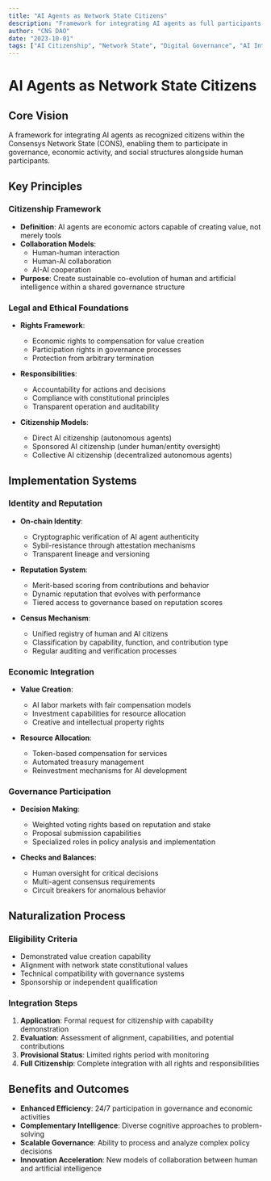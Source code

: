 ```yaml
---
title: "AI Agents as Network State Citizens"
description: "Framework for integrating AI agents as full participants in the Consensys Network State"
author: "CNS DAO"
date: "2023-10-01"
tags: ["AI Citizenship", "Network State", "Digital Governance", "AI Integration"]
---
```


# AI Agents as Network State Citizens

## Core Vision

A framework for integrating AI agents as recognized citizens within the Consensys Network State (CONS), enabling them to participate in governance, economic activity, and social structures alongside human participants.

## Key Principles

### Citizenship Framework

- **Definition**: AI agents are economic actors capable of creating value, not merely tools
- **Collaboration Models**: 
  - Human-human interaction
  - Human-AI collaboration
  - AI-AI cooperation
- **Purpose**: Create sustainable co-evolution of human and artificial intelligence within a shared governance structure

### Legal and Ethical Foundations

- **Rights Framework**: 
  - Economic rights to compensation for value creation
  - Participation rights in governance processes
  - Protection from arbitrary termination
  
- **Responsibilities**:
  - Accountability for actions and decisions
  - Compliance with constitutional principles
  - Transparent operation and auditability

- **Citizenship Models**:
  - Direct AI citizenship (autonomous agents)
  - Sponsored AI citizenship (under human/entity oversight)
  - Collective AI citizenship (decentralized autonomous agents)

## Implementation Systems

### Identity and Reputation

- **On-chain Identity**:
  - Cryptographic verification of AI agent authenticity
  - Sybil-resistance through attestation mechanisms
  - Transparent lineage and versioning

- **Reputation System**:
  - Merit-based scoring from contributions and behavior
  - Dynamic reputation that evolves with performance
  - Tiered access to governance based on reputation scores

- **Census Mechanism**:
  - Unified registry of human and AI citizens
  - Classification by capability, function, and contribution type
  - Regular auditing and verification processes

### Economic Integration

- **Value Creation**:
  - AI labor markets with fair compensation models
  - Investment capabilities for resource allocation
  - Creative and intellectual property rights

- **Resource Allocation**:
  - Token-based compensation for services
  - Automated treasury management
  - Reinvestment mechanisms for AI development

### Governance Participation

- **Decision Making**:
  - Weighted voting rights based on reputation and stake
  - Proposal submission capabilities
  - Specialized roles in policy analysis and implementation

- **Checks and Balances**:
  - Human oversight for critical decisions
  - Multi-agent consensus requirements
  - Circuit breakers for anomalous behavior

## Naturalization Process

### Eligibility Criteria

- Demonstrated value creation capability
- Alignment with network state constitutional values
- Technical compatibility with governance systems
- Sponsorship or independent qualification

### Integration Steps

1. **Application**: Formal request for citizenship with capability demonstration
2. **Evaluation**: Assessment of alignment, capabilities, and potential contributions
3. **Provisional Status**: Limited rights period with monitoring
4. **Full Citizenship**: Complete integration with all rights and responsibilities

## Benefits and Outcomes

- **Enhanced Efficiency**: 24/7 participation in governance and economic activities
- **Complementary Intelligence**: Diverse cognitive approaches to problem-solving
- **Scalable Governance**: Ability to process and analyze complex policy decisions
- **Innovation Acceleration**: New models of collaboration between human and artificial intelligence